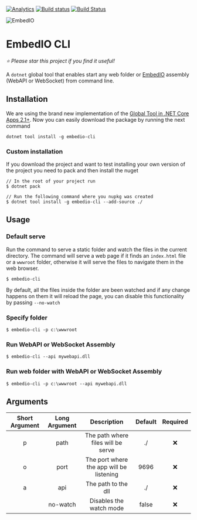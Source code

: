 [![Analytics](https://ga-beacon.appspot.com/UA-8535255-2/unosquare/embedio/)](https://github.com/igrigorik/ga-beacon)
[![Build status](https://ci.appveyor.com/api/projects/status/tp2ce47b9mpbo20f/branch/master?svg=true)](https://ci.appveyor.com/project/geoperez/embedio-cli/branch/master)
[![Build Status](https://travis-ci.org/unosquare/embedio-cli.svg?branch=master)](https://travis-ci.org/unosquare/embedio-cli)

![EmbedIO](https://raw.githubusercontent.com/unosquare/embedio/master/images/embedio.png)

# EmbedIO CLI

*:star: Please star this project if you find it useful!*

A `dotnet` global tool that enables start any web folder or [EmbedIO](https://github.com/unosquare/embedio) assembly (WebAPI or WebSocket) from command line.

## Installation

We are using the brand new implementation of the [Global Tool in .NET Core Apps 2.1+](https://docs.microsoft.com/en-us/dotnet/core/tools/global-tools). Now you can easily download the package by running the next command

```
dotnet tool install -g embedio-cli
```

### Custom installation
If you download the project and want to test installing your own version of the project you need to pack and then install the nuget

```
// In the root of your project run
$ dotnet pack

// Run the following command where you nupkg was created
$ dotnet tool install -g embedio-cli --add-source ./
```

## Usage

### Default serve

Run the command to serve a static folder and watch the files in the current directory. The command will serve a web page if it finds an `index.html` file or a `wwwroot` folder, otherwise it will serve the files to navigate them in the web browser.

```
$ embedio-cli
```

By default, all the files inside the folder are been watched and if any change happens on them it will reload the page, you can disable this functionality by passing `--no-watch`

### Specify folder

```
$ embedio-cli -p c:\wwwroot
```

### Run WebAPI or WebSocket Assembly

```
$ embedio-cli --api mywebapi.dll
```

### Run web folder with WebAPI or WebSocket Assembly

```
$ embedio-cli -p c:\wwwroot --api mywebapi.dll
```

## Arguments

| Short Argument | Long Argument | Description | Default | Required |
|:-----: | :-----------: | :----------: | :-----------:| :-----------:|
| p | path | The path where files will be serve | ./ | :x: |
| o | port | The port where the app will be listening | 9696 | :x: |
| a | api | The path to the dll | ./ | :x: |
|  | no-watch | Disables the watch mode | false | :x: |  
